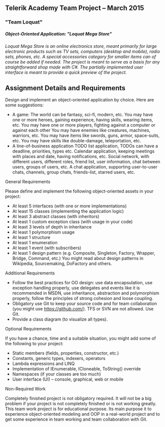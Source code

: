 ## Telerik Academy Team Project – March 2015
### "Team Loquat"
##### Object-Oriented Application: "Loquat Mega Store"

*Loquat Mega Store is an online electronics store, meant primarily for large electronic products such as TV sets, computers (desktop and mobile), radio sets, phones, etc. A special accessories category for smaller items can of course be added if needed. The project is meant to serve as a basis for any straightforward shop made with C#.
The partially implemented user interface is meant to provide a quick preview of the project.*

## Assignment Details and Requirements

Design and implement an object-oriented application by choice. Here are some suggestions:

 *  A game:
  The world can be fantasy, sci-fi, modern, etc.
  You may have one or more heroes, gaining experience, having skills, wearing items, etc.
  You may have one or more players, fighting against a computer or against each other
  You may have enemies like creatures, machines, warriors, etc.
  You may have items like swords, guns, armor, space-suits, etc.
  You may have skills like double-damage, teleportation, etc.
 *  A line-of-business application
  TODO list application, TODOs can have a deadline, priorities, types etc.
  Calendar application, keeping meetings with places and date, having notifications, etc.
  Social network, with different users, different roles, friend list, user information, chat between users, groups of users, etc.
  A chat application, supporting user-to-user chats, channels, group chats, friends-list, starred users, etc.

General Requirements

Please define and implement the following object-oriented assets in your project:

 *  At least 5 interfaces (with one or more implementations)
 *  At least 15 classes (implementing the application logic)
 *  At least 3 abstract classes (with inheritors)
 *  At least 1 custom exception class (with usage in your code)
 *  At least 3 levels of depth in inheritance
 *  At least 1 polymorphism usage
 *  At least 1 structure
 *  At least 1 enumeration
 *  At least 1 event (with subscribers)
 *  At least 1 design pattern (e.g. Composite, Singleton, Factory, Wrapper, Bridge, Command, etc.) You might read about design patterns in Wikipedia, Sourcemaking, DoFactory and others.

Additional Requirements

 * Follow the best practices for OO design: use data encapsulation, use exception handling properly, use delegates and events like it is recommended in MSDN, use inheritance, abstraction and polymorphism properly, follow the principles of strong cohesion and loose coupling.
 * Obligatory use Git to keep your source code and for team collaboration (you might use https://github.com/). TFS or SVN are not allowed. Use Git.
 *  Provide a class diagram (to visualize all types).

Optional Requirements

If you have a chance, time and a suitable situation, you might add some of the following to your project:

 * Static members (fields, properties, constructor, etc.)
 * Constants, generic types, indexers, operators
 * Lambda expressions and LINQ
 * Implementation of IEnumerable, ICloneable, ToString() override
 * Namespaces (if your classes are too much)
 * User interface (UI) – console, graphical, web or mobile

Non-Required Work

Completely finished project is not obligatory required. It will not be a big problem if your project is not completely finished or is not working greatly. This team work project is for educational purpose. Its main purpose it to experience object-oriented modeling and OOP in a real-world project and to get some experience in team working and team collaboration with Git.
